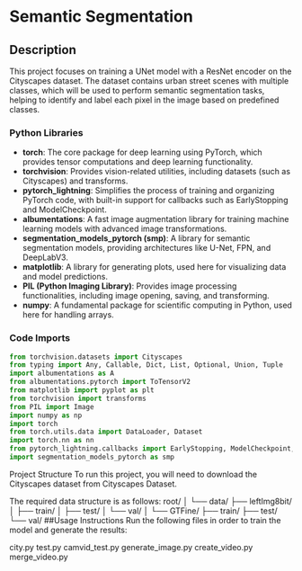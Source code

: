 # Semantic Segmentation

## Description
This project focuses on training a UNet model with a ResNet encoder on the Cityscapes dataset. The dataset contains urban street scenes with multiple classes, which will be used to perform semantic segmentation tasks, helping to identify and label each pixel in the image based on predefined classes.
### Python Libraries

- **torch**: The core package for deep learning using PyTorch, which provides tensor computations and deep learning functionality.
- **torchvision**: Provides vision-related utilities, including datasets (such as Cityscapes) and transforms.
- **pytorch_lightning**: Simplifies the process of training and organizing PyTorch code, with built-in support for callbacks such as EarlyStopping and ModelCheckpoint.
- **albumentations**: A fast image augmentation library for training machine learning models with advanced image transformations.
- **segmentation_models_pytorch (smp)**: A library for semantic segmentation models, providing architectures like U-Net, FPN, and DeepLabV3.
- **matplotlib**: A library for generating plots, used here for visualizing data and model predictions.
- **PIL (Python Imaging Library)**: Provides image processing functionalities, including image opening, saving, and transforming.
- **numpy**: A fundamental package for scientific computing in Python, used here for handling arrays.
### Code Imports

```python
from torchvision.datasets import Cityscapes
from typing import Any, Callable, Dict, List, Optional, Union, Tuple
import albumentations as A
from albumentations.pytorch import ToTensorV2
from matplotlib import pyplot as plt
from torchvision import transforms
from PIL import Image
import numpy as np
import torch
from torch.utils.data import DataLoader, Dataset
import torch.nn as nn
from pytorch_lightning.callbacks import EarlyStopping, ModelCheckpoint, LearningRateMonitor
import segmentation_models_pytorch as smp
```
Project Structure
To run this project, you will need to download the Cityscapes dataset from Cityscapes Dataset.

The required data structure is as follows:
root/
│
└── data/
    ├── leftImg8bit/
    │   ├── train/
    │   ├── test/
    │   └── val/
    │
    └── GTFine/
        ├── train/
        ├── test/
        └── val/
##Usage Instructions
Run the following files in order to train the model and generate the results:

city.py
test.py
camvid_test.py
generate_image.py
create_video.py
merge_video.py

